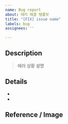 ```yaml
---
name: Bug report
about: 에러 해결 템플릿
title: "[FIX] issue name"
labels: bug
assignees: ''

---
```


## Description

> 에러 상황 설명

## Details
- 
- 

## Reference / Image
